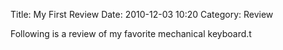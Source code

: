 Title: My First Review
Date: 2010-12-03 10:20
Category: Review

Following is a review of my favorite mechanical keyboard.t